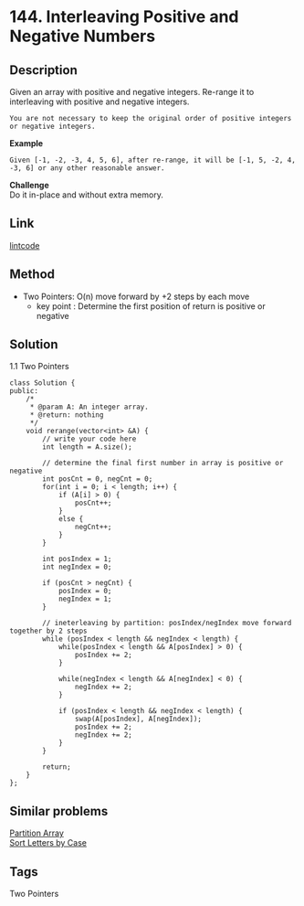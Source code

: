 # 144. Interleaving Positive and Negative Numbers

## Description

Given an array with positive and negative integers. Re-range it to interleaving with positive and negative integers.
```
You are not necessary to keep the original order of positive integers or negative integers.
```

**Example**
```
Given [-1, -2, -3, 4, 5, 6], after re-range, it will be [-1, 5, -2, 4, -3, 6] or any other reasonable answer.
```
**Challenge**  
Do it in-place and without extra memory.

## Link
[lintcode](https://www.lintcode.com/problem/interleaving-positive-and-negative-numbers/)

## Method
* Two Pointers: O(n) move forward by +2 steps by each move
  * key point : Determine the first position of return is positive or negative
## Solution
1.1 Two Pointers
~~~
class Solution {
public:
    /*
     * @param A: An integer array.
     * @return: nothing
     */
    void rerange(vector<int> &A) {
        // write your code here
        int length = A.size();

        // determine the final first number in array is positive or negative
        int posCnt = 0, negCnt = 0;
        for(int i = 0; i < length; i++) {
            if (A[i] > 0) {
                posCnt++;
            }
            else {
                negCnt++;
            }
        }
        
        int posIndex = 1;
        int negIndex = 0;
        
        if (posCnt > negCnt) {
            posIndex = 0;
            negIndex = 1;
        }
        
        // ineterleaving by partition: posIndex/negIndex move forward together by 2 steps
        while (posIndex < length && negIndex < length) {
            while(posIndex < length && A[posIndex] > 0) {
                posIndex += 2;
            }
            
            while(negIndex < length && A[negIndex] < 0) {
                negIndex += 2;
            }
            
            if (posIndex < length && negIndex < length) {
                swap(A[posIndex], A[negIndex]);
                posIndex += 2;
                negIndex += 2;
            }
        }

        return;
    }
};
~~~
## Similar problems
[Partition Array](https://www.lintcode.com/problem/partition-array)  
[Sort Letters by Case](https://www.lintcode.com/problem/sort-letters-by-case/)
## Tags
Two Pointers  